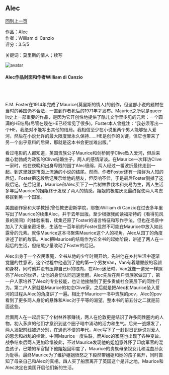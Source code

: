 ## Alec
[回到上一页](https://boheme13.github.io/books/)  &nbsp;&nbsp;

作品：Alec <br>
作者：William di Canzio <br>
评分：3.5/5 <br>

关键词：莫里斯的情人；续写

![avatar](https://i1.wp.com/epgn.com/wp-content/uploads/2021/07/Alc.jpg?fit=1200%2C748&ssl=1)
#### Alec作品封面和作者William di Canzio
<br>
<br>

E.M. Foster在1914年完成了Maurice(莫里斯的情人)的创作，但这部小说的题材在当时的英国仍不合法，一直到作者死后的1971年才发布。Maurice之所以是queer lit史上一部重要的作品，是因为它开创性地提供了酷儿文学里少见的元素：一个圆满的HE结局(尽管在现在HE已经常见了很多)。Foster本人曾批注：“我必须写出一个HE，我绝对不能写出其他的结局。我相信至少在小说里两个男人能够坠入爱河，然后在小说允许的最大限度里永久保持……HE是创作的关键，但它也带来了另一个出乎意料的后果，那就是这本书会更加难出版。”

看过电影的人都知道，英国贵族公子Maurice和剑桥同学Clive坠入爱河，但后来雄心勃勃成为政客的Clive结婚生子，两人的感情渐淡。在Maurice一次拜访Clive一家时，他在夜晚和出身卑贱的园丁Alec缠绵，两人经过一番波折最终走到一起。到这里就是市面上流通的小说的结尾。然而，作者Foster还有一段鲜为人知的后记，Foster把这段后记展示给他的朋友，但反响不佳，于是最后Foster删掉了这段后记。在后记里，Maurice和Alec买下了一片树林靠伐木和交易为生，两人生活多年后Maurice的姐姐终于发现了两人的情感，姐姐的极度厌恶最终促使两人考虑移民到另一个国家。

美国剧作家和大学教授(曾任教史密斯学院，耶鲁)William di Canzio在过去多年里写出了Maurice的续集Alec，并于去年出版。至少根据我阅读福斯特的《看得见风景的房间》的体验来看，续集还原了Foster的语言特征和写作手法，但也在场景中加入了大量亲密场景，生活在一百年前的Foster显然不可能在Maurice中放入如此露骨的元素。就像Maurice这本书聚焦Maurice这个人的视角，Alec从园丁的角度讲述了新的故事。Alec把Maurice的结局作为它全书的起始阶段，讲述了两人在一起后的生活，但结尾少量改动了Foster的后记。

Alec出身于一个农民家庭，全书从他的少年时期开始，先讲他在乡村生活中逐渐觉醒的性意识，这个过程中他遇到了他的第一个男友Van，Van有着雕塑般的容颜和身材，同时他并没有压抑自己bi的取向，在Alec迷茫时，Van就像一道光一样照亮了Alec的世界，让他的身份认同迅速觉醒。Alec先后在两户贵族家做园丁，第一户人家培养了Alec的专业技能，也让他接触到了更多贵族社会表层下的同性行为。第二户人家就是Maurice的初恋Clive家。之后就是把Alec和Maurice坠入爱河的过程从Alec的角度讲了一遍。相比于Maurice一书中贵族的pov，Alec的pov看到了更多两人身份的悬殊和Alec对于平等的渴望。整本书的前五分之二就是前面这些。

后面两人在一起后买了个树林养家赚钱，两人在伦敦更是结识了许多同性圈内的人物，初入茅庐的他们才意识到这个圈子暗中涌动的活力和生气。后来一战爆发了，两人发配前线被迫分别，在通讯不便的年代，Alec写下了一封封日记诉说对爱人的思念和战乱的控诉。中间Maurice一度失联，而Alec的家庭也出现了各种变故。战争结束后两人更加珍惜彼此，不过Maurice发现他的姐姐意外怀了印度军官的混血孩子，已婚的军官抛下他姐姐回印度了，Maurice的贵族母亲视女儿和混血孙女为耻辱。最终Maurice为了维护姐姐愤怒之下毅然带姐姐和她的孩子离开，同时告知了母亲自己和Alec的真相。四人买了船票离开了英国这个是非之地，Maurice和Alec决定在美国开启他们新的生活。